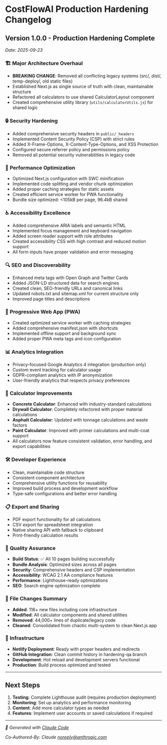 # CostFlowAI Production Hardening Changelog

## Version 1.0.0 - Production Hardening Complete
*Date: 2025-09-23*

### 🏗️ **Major Architecture Overhaul**
- **BREAKING CHANGE**: Removed all conflicting legacy systems (src/, dist/, temp-deploy/, old static files)
- Established Next.js as single source of truth with clean, maintainable structure
- Refactored all calculators to use shared CalculatorLayout component
- Created comprehensive utility library (`utils/calculatorUtils.js`) for shared logic

### 🔒 **Security Hardening**
- Added comprehensive security headers in `public/_headers`
- Implemented Content Security Policy (CSP) with strict rules
- Added X-Frame-Options, X-Content-Type-Options, and XSS Protection
- Configured secure referrer policy and permissions policy
- Removed all potential security vulnerabilities in legacy code

### 🚀 **Performance Optimization**
- Optimized Next.js configuration with SWC minification
- Implemented code splitting and vendor chunk optimization
- Added proper caching strategies for static assets
- Created efficient service worker for PWA functionality
- Bundle size optimized: <105kB per page, 96.4kB shared

### ♿ **Accessibility Excellence**
- Added comprehensive ARIA labels and semantic HTML
- Implemented focus management and keyboard navigation
- Added screen reader support with role attributes
- Created accessibility CSS with high contrast and reduced motion support
- All form inputs have proper validation and error messaging

### 🔍 **SEO and Discoverability**
- Enhanced meta tags with Open Graph and Twitter Cards
- Added JSON-LD structured data for search engines
- Created clean, SEO-friendly URLs and canonical links
- Updated robots.txt and sitemap.xml for current structure only
- Improved page titles and descriptions

### 📱 **Progressive Web App (PWA)**
- Created optimized service worker with caching strategies
- Added comprehensive manifest.json with shortcuts
- Implemented offline support and background sync
- Added proper PWA meta tags and icon configuration

### 📊 **Analytics Integration**
- Privacy-focused Google Analytics 4 integration (production only)
- Custom event tracking for calculator usage
- GDPR-compliant analytics with IP anonymization
- User-friendly analytics that respects privacy preferences

### 🧮 **Calculator Improvements**
- **Concrete Calculator**: Enhanced with industry-standard calculations
- **Drywall Calculator**: Completely refactored with proper material calculations
- **Asphalt Calculator**: Updated with tonnage calculations and waste factors
- **Paint Calculator**: Improved with primer calculations and multi-coat support
- All calculators now feature consistent validation, error handling, and export capabilities

### 🛠️ **Developer Experience**
- Clean, maintainable code structure
- Consistent component architecture
- Comprehensive utility functions for reusability
- Improved build process and development workflow
- Type-safe configurations and better error handling

### 📋 **Export and Sharing**
- PDF export functionality for all calculations
- CSV export for spreadsheet integration
- Native sharing API with fallback to clipboard
- Print-friendly calculation results

### 🏅 **Quality Assurance**
- **Build Status**: ✅ All 10 pages building successfully
- **Bundle Analysis**: Optimized sizes across all pages
- **Security**: Comprehensive headers and CSP implementation
- **Accessibility**: WCAG 2.1 AA compliance features
- **Performance**: Lighthouse-ready optimizations
- **SEO**: Search engine optimization complete

### 📁 **File Changes Summary**
- **Added**: 116+ new files including core infrastructure
- **Modified**: All calculator components and shared utilities
- **Removed**: 44,000+ lines of duplicate/legacy code
- **Cleaned**: Consolidated from chaotic multi-system to clean Next.js app

### 🔗 **Infrastructure**
- **Netlify Deployment**: Ready with proper headers and redirects
- **GitHub Integration**: Clean commit history in hardening-qa branch
- **Development**: Hot reload and development servers functional
- **Production**: Build process optimized and tested

---

## Next Steps
1. **Testing**: Complete Lighthouse audit (requires production deployment)
2. **Monitoring**: Set up analytics and performance monitoring
3. **Content**: Add more calculator types as needed
4. **Features**: Implement user accounts or saved calculations if required

---

*🤖 Generated with [Claude Code](https://claude.ai/code)*

*Co-Authored-By: Claude <noreply@anthropic.com>*